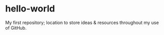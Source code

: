 # hello-world
My first repository; location to store ideas &amp; resources throughout my use of GitHub.
